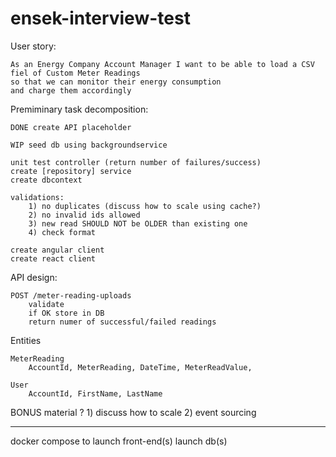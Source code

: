 # ensek-interview-test

User story:
	
	As an Energy Company Account Manager I want to be able to load a CSV fiel of Custom Meter Readings
	so that we can monitor their energy consumption
	and charge them accordingly
	
Premiminary task decomposition:
		
	DONE create API placeholder
	
	WIP seed db using backgroundservice

	unit test controller (return number of failures/success)
	create [repository] service
	create dbcontext 
	
	validations: 
		1) no duplicates (discuss how to scale using cache?)
		2) no invalid ids allowed
		3) new read SHOULD NOT be OLDER than existing one
		4) check format
		
	create angular client
	create react client
	
API design:
	
	POST /meter-reading-uploads
		validate
		if OK store in DB
		return numer of successful/failed readings
	
Entities
	
	MeterReading 
		AccountId, MeterReading, DateTime, MeterReadValue,

	User
		AccountId, FirstName, LastName
	

BONUS material ?
	1) discuss how to scale
	2) event sourcing 

---

docker compose to 
	launch front-end(s)
	launch db(s)
